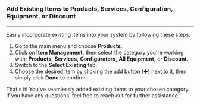 ### Add Existing Items to Products, Services, Configuration, Equipment, or Discount
_____________________
Easily incorporate existing items into your system by following these steps:

1. Go to the main menu and choose **Products**.
2. Click on **Item Management,** then select the category you're working with: **Products,** **Services,** **Configurators,** **All Equipment,** or **Discount.**
3. Switch to the **Select Existing** tab.
4. Choose the desired item by clicking the add button (✚) next to it, then simply click **Done** to confirm.

That's it! You've seamlessly added existing items to your chosen category. If you have any questions, feel free to reach out for further assistance.
